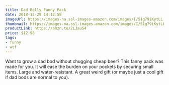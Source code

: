 ```yaml
---
title: Dad Belly Fanny Pack
date: 2018-12-29 14:12:58
imageUrl: https://images-na.ssl-images-amazon.com/images/I/51g79iKytLL._UX425_.jpg
thumbnail: https://images-na.ssl-images-amazon.com/images/I/51g79iKytLL._SR600,315__.jpg
productLink: https://amzn.to/2LJauS4
price: $12.98
tags:
- funny
- wtf
---
```

Want to grow a dad bod without chugging cheap beer? This fanny pack was made for you. It will ease the burden on your pockets by securing small items. Large and water-resistant. A great weird gift (or maybe just a cool gift if dad bods are normal to you).
